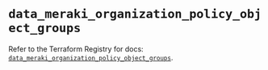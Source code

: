 # `data_meraki_organization_policy_object_groups`

Refer to the Terraform Registry for docs: [`data_meraki_organization_policy_object_groups`](https://registry.terraform.io/providers/ciscodevnet/meraki/1.7.1/docs/data-sources/organization_policy_object_groups).
